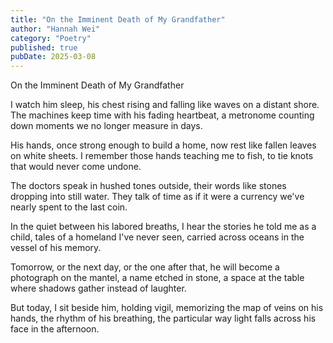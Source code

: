 ```yaml
---
title: "On the Imminent Death of My Grandfather"
author: "Hannah Wei"
category: "Poetry"
published: true
pubDate: 2025-03-08
---
```


On the Imminent Death of My Grandfather

I watch him sleep, his chest rising and falling
like waves on a distant shore. The machines
keep time with his fading heartbeat, a metronome
counting down moments we no longer measure in days.

His hands, once strong enough to build a home,
now rest like fallen leaves on white sheets.
I remember those hands teaching me to fish,
to tie knots that would never come undone.

The doctors speak in hushed tones outside,
their words like stones dropping into still water.
They talk of time as if it were a currency
we've nearly spent to the last coin.

In the quiet between his labored breaths,
I hear the stories he told me as a child,
tales of a homeland I've never seen,
carried across oceans in the vessel of his memory.

Tomorrow, or the next day, or the one after that,
he will become a photograph on the mantel,
a name etched in stone, a space at the table
where shadows gather instead of laughter.

But today, I sit beside him, holding vigil,
memorizing the map of veins on his hands,
the rhythm of his breathing, the particular way
light falls across his face in the afternoon. 